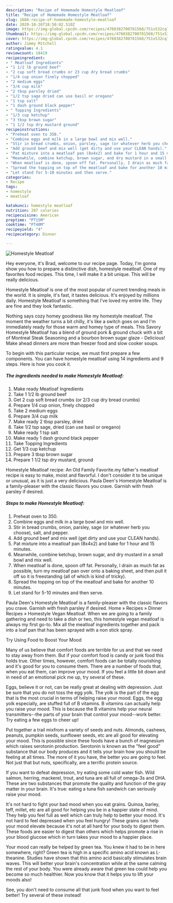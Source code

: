 ```yaml
---
description: "Recipe of Homemade Homestyle Meatloaf"
title: "Recipe of Homemade Homestyle Meatloaf"
slug: 1688-recipe-of-homemade-homestyle-meatloaf
date: 2020-10-26T18:50:02.510Z
image: https://img-global.cpcdn.com/recipes/4760382700781568/751x532cq70/homestyle-meatloaf-recipe-main-photo.jpg
thumbnail: https://img-global.cpcdn.com/recipes/4760382700781568/751x532cq70/homestyle-meatloaf-recipe-main-photo.jpg
cover: https://img-global.cpcdn.com/recipes/4760382700781568/751x532cq70/homestyle-meatloaf-recipe-main-photo.jpg
author: Jimmy Mitchell
ratingvalue: 4.1
reviewcount: 18419
recipeingredient:
- " Meatloaf Ingredients"
- "1 1/2 lb ground beef"
- "2 cup soft bread crumbs or 23 cup dry bread crumbs"
- "1/4 cup onion finely chopped"
- "2 medium eggs"
- "3/4 cup milk"
- "2 tbsp parsley dried"
- "1/2 tsp sage dried can use basil or oregano"
- "1 tsp salt"
- "1 dash ground black pepper"
- " Topping Ingredients"
- "1/3 cup ketchup"
- "3 tbsp brown sugar"
- "1 1/2 tsp dry mustard ground"
recipeinstructions:
- "Preheat oven to 350."
- "Combine eggs and milk in a large bowl and mix well."
- "Stir in bread crumbs, onion, parsley, sage (or whatever herb you choose), salt, and pepper."
- "Add ground beef and mix well (get dirty and use your CLEAN hands)."
- "Pat mixture into a meatloaf pan (8x4x2) and bake for 1 hour and 15 minutes."
- "Meanwhile, combine ketchup, brown sugar, and dry mustard in a small bowl and mix well."
- "When meatloaf is done, spoon off fat. Personally, I drain as much fat as possible, turn my meatloaf pan over onto a baking sheet, and then pull it off so it is freestanding (all of which is kind of tricky)."
- "Spread the topping on top of the meatloaf and bake for another 10 minutes."
- "Let stand for 5-10 minutes and then serve."
categories:
- Recipe
tags:
- homestyle
- meatloaf

katakunci: homestyle meatloaf 
nutrition: 287 calories
recipecuisine: American
preptime: "PT15M"
cooktime: "PT40M"
recipeyield: "4"
recipecategory: Dinner

---
```



![Homestyle Meatloaf](https://img-global.cpcdn.com/recipes/4760382700781568/751x532cq70/homestyle-meatloaf-recipe-main-photo.jpg)

Hey everyone, it's Brad, welcome to our recipe page. Today, I'm gonna show you how to prepare a distinctive dish, homestyle meatloaf. One of my favorites food recipes. This time, I will make it a bit unique. This will be really delicious.

Homestyle Meatloaf is one of the most popular of current trending meals in the world. It is simple, it's fast, it tastes delicious. It's enjoyed by millions daily. Homestyle Meatloaf is something that I've loved my entire life. They are fine and they look fantastic.

Nothing says cozy homey goodness like my homestyle meatloaf. The moment the weather turns a bit chilly, it&#39;s like a switch goes on and I&#39;m immediately ready for those warm and homey type of meals. This Savory Homestyle Meatloaf has a blend of ground pork &amp; ground chuck with a bit of Montreal Steak Seasoning and a bourbon brown sugar glaze - Delicious! Make ahead dinners are more than freezer food and slow cooker soups.


To begin with this particular recipe, we must first prepare a few components. You can have homestyle meatloaf using 14 ingredients and 9 steps. Here is how you cook it.

<!--inarticleads1-->

##### The ingredients needed to make Homestyle Meatloaf:

1. Make ready  Meatloaf Ingredients
1. Take 1 1/2 lb ground beef
1. Get 2 cup soft bread crumbs (or 2/3 cup dry bread crumbs)
1. Prepare 1/4 cup onion, finely chopped
1. Take 2 medium eggs
1. Prepare 3/4 cup milk
1. Make ready 2 tbsp parsley, dried
1. Take 1/2 tsp sage, dried (can use basil or oregano)
1. Make ready 1 tsp salt
1. Make ready 1 dash ground black pepper
1. Take  Topping Ingredients
1. Get 1/3 cup ketchup
1. Prepare 3 tbsp brown sugar
1. Prepare 1 1/2 tsp dry mustard, ground


Homestyle Meatloaf recipe: An Old Family Favorite.my father&#39;s meatloaf recipe is easy to make, moist and flavorful. I don&#39;t consider it to be unique or unusual, as it is just a very delicious. Paula Deen&#39;s Homestyle Meatloaf is a family-pleaser with the classic flavors you crave. Garnish with fresh parsley if desired. 

<!--inarticleads2-->

##### Steps to make Homestyle Meatloaf:

1. Preheat oven to 350.
1. Combine eggs and milk in a large bowl and mix well.
1. Stir in bread crumbs, onion, parsley, sage (or whatever herb you choose), salt, and pepper.
1. Add ground beef and mix well (get dirty and use your CLEAN hands).
1. Pat mixture into a meatloaf pan (8x4x2) and bake for 1 hour and 15 minutes.
1. Meanwhile, combine ketchup, brown sugar, and dry mustard in a small bowl and mix well.
1. When meatloaf is done, spoon off fat. Personally, I drain as much fat as possible, turn my meatloaf pan over onto a baking sheet, and then pull it off so it is freestanding (all of which is kind of tricky).
1. Spread the topping on top of the meatloaf and bake for another 10 minutes.
1. Let stand for 5-10 minutes and then serve.


Paula Deen&#39;s Homestyle Meatloaf is a family-pleaser with the classic flavors you crave. Garnish with fresh parsley if desired. Home » Recipes » Dinner Recipes » Homestyle Vegan Meatloaf. When we are going to a family gathering and need to take a dish or two, this homestyle vegan meatloaf is always my first go-to. Mix all the meatloaf ingredients together and pack into a loaf pan that has been sprayed with a non stick spray. 

Try Using Food to Boost Your Mood


Many of us believe that comfort foods are terrible for us and that we need to stay away from them. But if your comfort food is candy or junk food this holds true. Other times, however, comfort foods can be totally nourishing and it's good for you to consume them. There are a number of foods that, when you eat them, can improve your mood. If you feel a little bit down and in need of an emotional pick me up, try several of these.

Eggs, believe it or not, can be really great at dealing with depression. Just be sure that you do not toss the egg yolk. The yolk is the part of the egg that is the most crucial in terms of helping raise your mood. Eggs, the egg yolk especially, are stuffed full of B vitamins. B vitamins can actually help you raise your mood. This is because the B vitamins help your neural transmitters--the parts of your brain that control your mood--work better. Try eating a few eggs to cheer up!

Put together a trail mixfrom a variety of seeds and nuts. Almonds, cashews, peanuts, pumpkin seeds, sunflower seeds, etc are all good for elevating your mood. This is possible since these foods have a bunch of magnesium which raises serotonin production. Serotonin is known as the "feel good" substance that our body produces and it tells your brain how you should be feeling at all times. The more of it you have, the better you are going to feel. Not just that but nuts, specifically, are a terrific protein source.

If you want to defeat depression, try eating some cold water fish. Wild salmon, herring, mackerel, trout, and tuna are all full of omega-3s and DHA. These are two substances that promote the quality and function of the gray matter in your brain. It's true: eating a tuna fish sandwich can seriously raise your mood. 

It's not hard to fight your bad mood when you eat grains. Quinoa, barley, teff, millet, etc are all good for helping you be in a happier state of mind. They help you feel full as well which can truly help to better your mood. It's not hard to feel depressed when you feel hungry! These grains can help your mood elevate because it's not at all hard for your body to digest them. These foods are easier to digest than others which helps promote a rise in your blood glucose which in turn takes your mood to a happier place.

Your mood can really be helped by green tea. You knew it had to be in here somewhere, right? Green tea is high in a specific amino acid known as L-theanine. Studies have shown that this amino acid basically stimulates brain waves. This will better your brain's concentration while at the same calming the rest of your body. You were already aware that green tea could help you become so much healthier. Now you know that it helps you to lift your moods also!

See, you don't need to consume all that junk food when you want to feel better! Try several of these instead!

